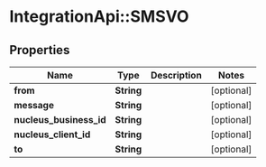 # IntegrationApi::SMSVO

## Properties
Name | Type | Description | Notes
------------ | ------------- | ------------- | -------------
**from** | **String** |  | [optional] 
**message** | **String** |  | [optional] 
**nucleus_business_id** | **String** |  | [optional] 
**nucleus_client_id** | **String** |  | [optional] 
**to** | **String** |  | [optional] 


